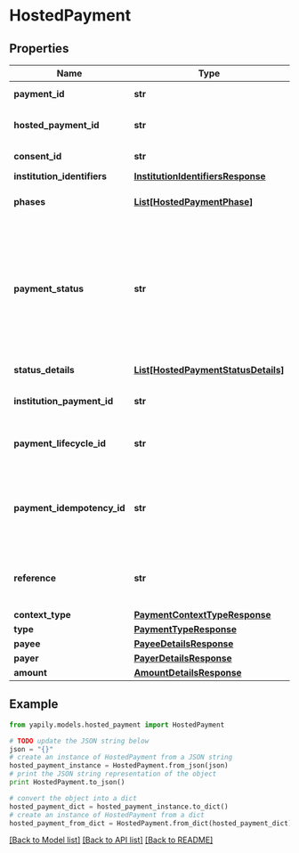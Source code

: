 # HostedPayment


## Properties
Name | Type | Description | Notes
------------ | ------------- | ------------- | -------------
**payment_id** | **str** | The Unique Identifier of the payment. | [optional] 
**hosted_payment_id** | **str** | The Unique Identifier of the payment created using Yapily hosted application. | [optional] 
**consent_id** | **str** | The Unique Identifier of the consent. | [optional] 
**institution_identifiers** | [**InstitutionIdentifiersResponse**](InstitutionIdentifiersResponse.md) |  | [optional] 
**phases** | [**List[HostedPaymentPhase]**](HostedPaymentPhase.md) | The phase reached by the payment and its timestamp. | [optional] 
**payment_status** | **str** | Payment status based on latest HostedAuthPaymentPhase in phases. Value can be &lt;ul&gt; &lt;li&gt;PENDING  -  Payment pending processing&lt;/li&gt; &lt;li&gt;COMPLETED  -  Payment processing completed&lt;/li&gt; &lt;li&gt;FAILED  -  Payment process failed&lt;/li&gt;&lt;/ul&gt; | [optional] 
**status_details** | [**List[HostedPaymentStatusDetails]**](HostedPaymentStatusDetails.md) | Details of the payment status. | [optional] 
**institution_payment_id** | **str** | The Unique Identifier of the payment created with the &#x60;Institution&#x60;. | [optional] 
**payment_lifecycle_id** | **str** | The Unique Identifier provided by TPP in the Payment request to identify the payment. | [optional] 
**payment_idempotency_id** | **str** | A unique identifier that you must provide to identify the payment. This can be any alpha-numeric string but is limited to a maximum of 35 characters. | [optional] 
**reference** | **str** | The payment reference or description. Limited to a maximum of 18 characters for UK institutions. | [optional] 
**context_type** | [**PaymentContextTypeResponse**](PaymentContextTypeResponse.md) |  | [optional] 
**type** | [**PaymentTypeResponse**](PaymentTypeResponse.md) |  | [optional] 
**payee** | [**PayeeDetailsResponse**](PayeeDetailsResponse.md) |  | [optional] 
**payer** | [**PayerDetailsResponse**](PayerDetailsResponse.md) |  | [optional] 
**amount** | [**AmountDetailsResponse**](AmountDetailsResponse.md) |  | [optional] 

## Example

```python
from yapily.models.hosted_payment import HostedPayment

# TODO update the JSON string below
json = "{}"
# create an instance of HostedPayment from a JSON string
hosted_payment_instance = HostedPayment.from_json(json)
# print the JSON string representation of the object
print HostedPayment.to_json()

# convert the object into a dict
hosted_payment_dict = hosted_payment_instance.to_dict()
# create an instance of HostedPayment from a dict
hosted_payment_from_dict = HostedPayment.from_dict(hosted_payment_dict)
```
[[Back to Model list]](../README.md#documentation-for-models) [[Back to API list]](../README.md#documentation-for-api-endpoints) [[Back to README]](../README.md)



